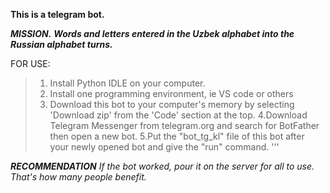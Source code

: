 **This is a telegram bot.**

***MISSION.***
 ***Words and letters entered in the Uzbek alphabet into the Russian alphabet turns.***


FOR USE:

>1. Install Python IDLE on your computer.
>2. Install one programming environment, ie VS code or others
>3. Download this bot to your computer's memory by selecting 'Download zip' from the 'Code' section at the top.
>4.Download Telegram Messenger from telegram.org and search for BotFather then open a new bot.
>5.Put the "bot_tg_kl" file of this bot after your newly opened bot and give the "run" command.
'''

***RECOMMENDATION***
*If the bot worked, pour it on the server for all to use.*
*That's how many people benefit.*

